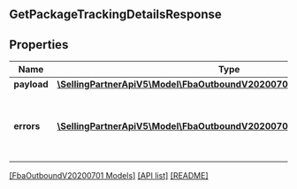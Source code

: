 ## GetPackageTrackingDetailsResponse

## Properties

Name | Type | Description | Notes
------------ | ------------- | ------------- | -------------
**payload** | [**\SellingPartnerApiV5\Model\FbaOutboundV20200701\PackageTrackingDetails**](PackageTrackingDetails.md) |  | [optional]
**errors** | [**\SellingPartnerApiV5\Model\FbaOutboundV20200701\Error[]**](Error.md) | A list of error responses returned when a request is unsuccessful. | [optional]

[[FbaOutboundV20200701 Models]](../) [[API list]](../../Api) [[README]](../../../README.md)

